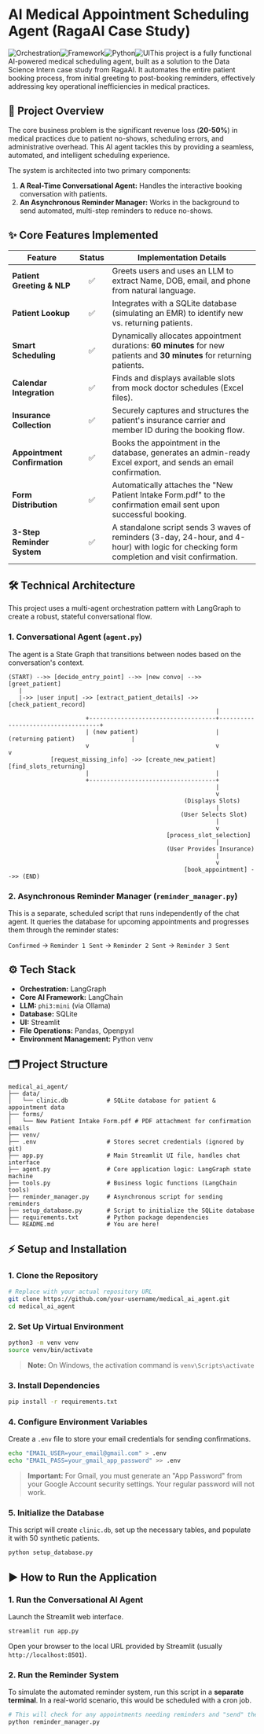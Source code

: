 # AI Medical Appointment Scheduling Agent (RagaAI Case Study)

![Orchestration](https://img.shields.io/badge/Orchestration-LangGraph-orange)![Framework](https://img.shields.io/badge/Framework-LangChain-blue)![Python](https://img.shields.io/badge/Python-3.10+-blue?logo=python)![UI](https://img.shields.io/badge/UI-Streamlit-red)This project is a fully functional AI-powered medical scheduling agent, built as a solution to the Data Science Intern case study from RagaAI. It automates the entire patient booking process, from initial greeting to post-booking reminders, effectively addressing key operational inefficiencies in medical practices.

## 🚀 Project Overview

The core business problem is the significant revenue loss (**20-50%**) in medical practices due to patient no-shows, scheduling errors, and administrative overhead. This AI agent tackles this by providing a seamless, automated, and intelligent scheduling experience.

The system is architected into two primary components:

1.  **A Real-Time Conversational Agent:** Handles the interactive booking conversation with patients.
2.  **An Asynchronous Reminder Manager:** Works in the background to send automated, multi-step reminders to reduce no-shows.

## ✨ Core Features Implemented

| Feature                  | Status | Implementation Details                                                                                                                              |
| ------------------------ | :----: | --------------------------------------------------------------------------------------------------------------------------------------------------- |
| **Patient Greeting & NLP**   |   ✅   | Greets users and uses an LLM to extract Name, DOB, email, and phone from natural language.                                                          |
| **Patient Lookup**           |   ✅   | Integrates with a SQLite database (simulating an EMR) to identify new vs. returning patients.                                                     |
| **Smart Scheduling**         |   ✅   | Dynamically allocates appointment durations: **60 minutes** for new patients and **30 minutes** for returning patients.                               |
| **Calendar Integration**     |   ✅   | Finds and displays available slots from mock doctor schedules (Excel files).                                                                      |
| **Insurance Collection**     |   ✅   | Securely captures and structures the patient's insurance carrier and member ID during the booking flow.                                           |
| **Appointment Confirmation** |   ✅   | Books the appointment in the database, generates an admin-ready Excel export, and sends an email confirmation.                                    |
| **Form Distribution**        |   ✅   | Automatically attaches the "New Patient Intake Form.pdf" to the confirmation email sent upon successful booking.                                  |
| **3-Step Reminder System**   |   ✅   | A standalone script sends 3 waves of reminders (3-day, 24-hour, and 4-hour) with logic for checking form completion and visit confirmation. |

## 🛠️ Technical Architecture

This project uses a multi-agent orchestration pattern with LangGraph to create a robust, stateful conversational flow.

### 1. Conversational Agent (`agent.py`)

The agent is a State Graph that transitions between nodes based on the conversation's context.

```plaintext
(START) -->> [decide_entry_point] -->> |new convo| -->> [greet_patient]
   |
   |->> |user input| ->> [extract_patient_details] ->> [check_patient_record]
                                                           |
                      +------------------------------------+------------------------------------+
                      | (new patient)                      | (returning patient)                |
                      v                                    v                                    v
            [request_missing_info] ->> [create_new_patient]         [find_slots_returning]
                      |                                    |
                      +------------------------------------+
                                                           |
                                                           v
                                                  (Displays Slots)
                                                           |
                                                 (User Selects Slot)
                                                           |
                                                           v
                                             [process_slot_selection]
                                                           |
                                             (User Provides Insurance)
                                                           |
                                                           v
                                                  [book_appointment] -->> (END)
```

### 2. Asynchronous Reminder Manager (`reminder_manager.py`)

This is a separate, scheduled script that runs independently of the chat agent. It queries the database for upcoming appointments and progresses them through the reminder states:

`Confirmed` -> `Reminder 1 Sent` -> `Reminder 2 Sent` -> `Reminder 3 Sent`

## ⚙️ Tech Stack

- **Orchestration:** LangGraph
- **Core AI Framework:** LangChain
- **LLM:** `phi3:mini` (via Ollama)
- **Database:** SQLite
- **UI:** Streamlit
- **File Operations:** Pandas, Openpyxl
- **Environment Management:** Python venv

## 🗂️ Project Structure

```text
medical_ai_agent/
├── data/
│   └── clinic.db           # SQLite database for patient & appointment data
├── forms/
│   └── New Patient Intake Form.pdf # PDF attachment for confirmation emails
├── venv/
├── .env                    # Stores secret credentials (ignored by git)
├── app.py                  # Main Streamlit UI file, handles chat interface
├── agent.py                # Core application logic: LangGraph state machine
├── tools.py                # Business logic functions (LangChain tools)
├── reminder_manager.py     # Asynchronous script for sending reminders
├── setup_database.py       # Script to initialize the SQLite database
├── requirements.txt        # Python package dependencies
└── README.md               # You are here!
```

## ⚡️ Setup and Installation

### 1. Clone the Repository

```bash
# Replace with your actual repository URL
git clone https://github.com/your-username/medical_ai_agent.git
cd medical_ai_agent
```

### 2. Set Up Virtual Environment

```bash
python3 -m venv venv
source venv/bin/activate
```
> **Note:** On Windows, the activation command is `venv\Scripts\activate`

### 3. Install Dependencies

```bash
pip install -r requirements.txt
```

### 4. Configure Environment Variables

Create a `.env` file to store your email credentials for sending confirmations.

```bash
echo "EMAIL_USER=your_email@gmail.com" > .env
echo "EMAIL_PASS=your_gmail_app_password" >> .env
```
> **Important:** For Gmail, you must generate an "App Password" from your Google Account security settings. Your regular password will not work.

### 5. Initialize the Database

This script will create `clinic.db`, set up the necessary tables, and populate it with 50 synthetic patients.

```bash
python setup_database.py
```

## ▶️ How to Run the Application

### 1. Run the Conversational AI Agent

Launch the Streamlit web interface.

```bash
streamlit run app.py
```
Open your browser to the local URL provided by Streamlit (usually `http://localhost:8501`).

### 2. Run the Reminder System

To simulate the automated reminder system, run this script in a **separate terminal**. In a real-world scenario, this would be scheduled with a cron job.

```bash
# This will check for any appointments needing reminders and "send" them.
python reminder_manager.py
```
